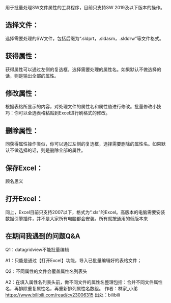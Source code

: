 用于批量处理SW文件属性的工具程序，目前只支持SW 2019及以下版本的操作。

## 选择文件：
选择需要处理的SW文件，包括后缀为“.sldprt，.sldasm，.slddrw”等文件格式。

## 获得属性：
获得属性可以通过左侧的复选框，选择需要处理的属性名。如果默认不做选择的话，则是输出全部的属性。

## 修改属性：
根据表格所显示的内容，对处理文件的属性名和属性值进行修改。批量修改小技巧：你可以全选表格粘贴到Excel进行刷格式的修改。

## 删除属性：
同获得属性操作类似，你可以通过左侧的复选框，选择需要删除的属性名。如果默认不做选择的话，则是删除全部的属性。


## 保存Excel：
顾名思义

## 打开Excel：
同上，Excel目前只支持2007以下，格式为“.xls”的Excel。高版本的电脑需要安装数据引擎插件，并不是大家所有电脑都会安装。所有就按通用的低版本来



## 在期间我遇到的问题Q&A
Q1：datagridview不能批量编辑

A1：只能是通过【打开Excel】功能，导入已批量编辑好的表格文件；

Q2：不同属性的文件会覆盖属性名列表头

A2：在填入属性名列表头前，做不同文件的属性名整理包括：合并不同文件属性名，再排除重复属性名，再重新排列属性名数组。 作者：林家_小弟 https://www.bilibili.com/read/cv23006315 出处：bilibili
